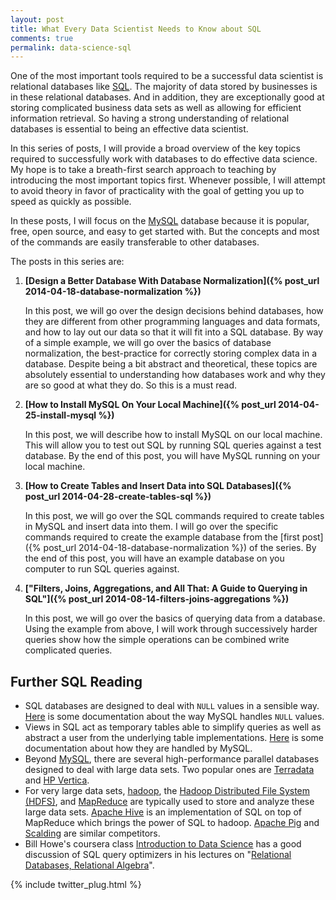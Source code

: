 ```yaml
---
layout: post
title: What Every Data Scientist Needs to Know about SQL
comments: true
permalink: data-science-sql
---
```


One of the most important tools required to be a successful data
scientist is relational databases like
[SQL](http://en.wikipedia.org/wiki/SQL).  The majority of data
stored by businesses is in these relational databases. And in
addition, they are exceptionally good at storing complicated business
data sets as well as allowing for efficient information retrieval.
So having a strong understanding of relational databases is essential
to being an effective data scientist.

In this series of posts, I will provide a broad overview of the key
topics required to successfully work with databases to do effective
data science. My hope is to take a breath-first search approach to
teaching by introducing the most important topics first.  Whenever
possible, I will attempt to avoid theory in favor of practicality
with the goal of getting you up to speed as quickly as possible.

In these posts, I will focus on the [MySQL](http://www.mysql.com/)
database because it is popular, free, open source, and easy to get started
with. But the concepts and most of the commands are easily transferable
to other databases.

The posts in this series are:

1. **[Design a Better Database With Database Normalization]({% post_url 2014-04-18-database-normalization %})**

   In this post, we will go over the design decisions behind
   databases, how they are different from other programming languages
   and data formats, and how to lay out our data so that it will
   fit into a SQL database.  By way of a simple example, we will
   go over the basics of database normalization, the best-practice
   for correctly storing complex data in a database.  Despite being
   a bit abstract and theoretical, these topics are absolutely
   essential to understanding how databases work and why they are
   so good at what they do. So this is a must read.

2. **[How to Install MySQL On Your Local Machine]({% post_url 2014-04-25-install-mysql %})**

   In this post, we will describe how to install MySQL on our local
   machine. This will allow you to test out SQL by running SQL
   queries against a test database. By the end of this post,
   you will have MySQL running on your local machine.

3. **[How to Create Tables and Insert Data into SQL Databases]({% post_url 2014-04-28-create-tables-sql %})**

   In this post, we will go over the SQL commands required to create
   tables in MySQL and insert data into them.  I will go over the
   specific commands required to create the example database from
   the [first post]({% post_url 2014-04-18-database-normalization %}) 
   of the series. By the end of this post, you will have an
   example database on you computer to run SQL queries against.

4. **["Filters, Joins, Aggregations, and All That: A Guide to Querying in SQL"]({% post_url 2014-08-14-filters-joins-aggregations %})**

   In this post, we will go over the basics of querying data from
   a database. Using the example from above, I will work through
   successively harder queries show how the simple operations can
   be combined write complicated queries.

<!--
3. **"Indexing in SQL for the Rest of Us"**

4. **"How to Handle Missing Data in SQL Using NULL Values"**

-->


## Further SQL Reading

* SQL databases are designed to deal with `NULL` values
  in a sensible way. [Here](http://dev.mysql.com/doc/refman/5.0/en/working-with-null.html)
  is some documentation about the way MySQL handles `NULL` values.
* Views in
  SQL act as temporary tables able to simplify queries 
  as well as abstract a user from the underlying table implementations. 
  [Here](http://dev.mysql.com/doc/refman/5.0/en/create-view.html) 
  is some documentation about how they are handled by MySQL.
* Beyond [MySQL](http://www.mysql.com/), there are several
  high-performance parallel databases designed to deal with large data sets.
  Two popular ones are [Terradata](http://www.teradata.com/) and
  [HP Vertica](http://www.vertica.com/).
* For very large data sets, [hadoop](http://hadoop.apache.org/),
  the [Hadoop Distributed File System (HDFS)](http://hadoop.apache.org/docs/r1.2.1/hdfs_design.html),
  and [MapReduce](https://hadoop.apache.org/docs/r1.2.1/mapred_tutorial.html) 
  are typically used to store and analyze these large data sets. 
  [Apache Hive](http://hive.apache.org/) is an implementation of
  SQL on top of MapReduce which brings the power of SQL to hadoop.
  [Apache Pig](https://pig.apache.org/) and [Scalding](https://github.com/twitter/scalding)
  are similar competitors.
* Bill Howe's coursera class 
  [Introduction to Data Science](https://www.coursera.org/course/datasci)
  has a good discussion of SQL query optimizers in his lectures on
  "[Relational Databases, Relational Algebra](https://class.coursera.org/datasci-001/lecture/preview)".

{% include twitter_plug.html %}
